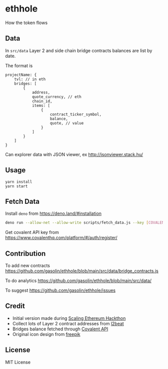 # ethhole
How the token flows

## Data

In `src/data` Layer 2 and side chain bridge contracts balances are list by date.

The format is

```
projectName: {
    tvl: // in eth
    bridges: [
        {
            address,
            quote_currency, // eth
            chain_id,
            items: [
                {
                    contract_ticker_symbol,
                    balance,
                    quote, // value
                }
            ]
        }
    ]
}
```

Can explorer data with JSON viewer, ex http://jsonviewer.stack.hu/

## Usage

```
yarn install
yarn start
```

## Fetch Data

Install `deno` from https://deno.land/#installation

```sh
deno run --allow-net --allow-write scripts/fetch_data.js --key [COVALENT_API_KEY]
```

Get covalent API key from https://www.covalenthq.com/platform/#/auth/register/

## Contribution

To add new contracts
https://github.com/gasolin/ethhole/blob/main/src/data/bridge_contracts.js

To do analytics
https://github.com/gasolin/ethhole/blob/main/src/data/

To suggest
https://github.com/gasolin/ethhole/issues

## Credit

- Initial version made during [Scaling Ethereum Hackthon](https://scaling.ethglobal.co/)
- Collect lots of Layer 2 contract addresses from [l2beat](https://www.l2beat.com/)
- Bridges balance fetched through [Covalent API](https://www.covalenthq.com/docs/api/#overview)
- Original icon design from [freepik](https://www.flaticon.com/free-icon/hole_595435?term=hole&related_id=595435)

## License

MIT License
